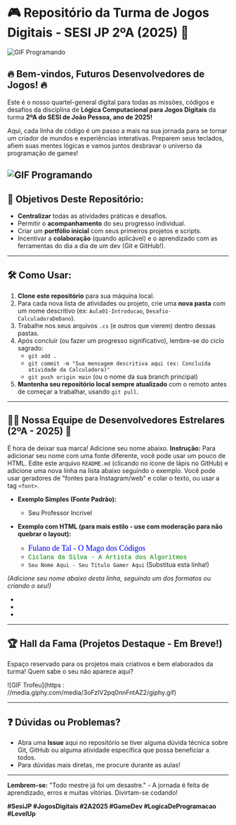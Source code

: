 # 🎮 Repositório da Turma de Jogos Digitais - SESI JP 2ºA (2025) 🚀

![GIF Programando](https://media.tenor.com/mI0wSprints0AAAAC/coding-scaler.gif)

## 🔥 Bem-vindos, Futuros Desenvolvedores de Jogos! 🔥

Este é o nosso quartel-general digital para todas as missões, códigos e desafios da disciplina de **Lógica Computacional para Jogos Digitais** da turma **2ºA do SESI de João Pessoa, ano de 2025!**

Aqui, cada linha de código é um passo a mais na sua jornada para se tornar um criador de mundos e experiências interativas. Preparem seus teclados, afiem suas mentes lógicas e vamos juntos desbravar o universo da programação de games!

![GIF Programando](https://media1.tenor.com/m/qJ_zQG8v-jMAAAAd/soa-game-dev.gif)
---

## 🎯 Objetivos Deste Repositório:

*   **Centralizar** todas as atividades práticas e desafios.
*   Permitir o **acompanhamento** do seu progresso individual.
*   Criar um **portfólio inicial** com seus primeiros projetos e scripts.
*   Incentivar a **colaboração** (quando aplicável) e o aprendizado com as ferramentas do dia a dia de um dev (Git e GitHub!).

---

## 🛠️ Como Usar:

1.  **Clone este repositório** para sua máquina local.
2.  Para cada nova lista de atividades ou projeto, crie uma **nova pasta** com um nome descritivo (ex: `Aula01-Introducao`, `Desafio-CalculadoraDeDano`).
3.  Trabalhe nos seus arquivos `.cs` (e outros que vierem) dentro dessas pastas.
4.  Após concluir (ou fazer um progresso significativo), lembre-se do ciclo sagrado:
    *   `git add .`
    *   `git commit -m "Sua mensagem descritiva aqui (ex: Concluída atividade da Calculadora)"`
    *   `git push origin main` (ou o nome da sua branch principal)
5.  **Mantenha seu repositório local sempre atualizado** com o remoto antes de começar a trabalhar, usando `git pull`.

---

## 🧑‍💻 Nossa Equipe de Desenvolvedores Estrelares (2ºA - 2025) 🌟

É hora de deixar sua marca! Adicione seu nome abaixo.
**Instrução:** Para adicionar seu nome com uma fonte diferente, você pode usar um pouco de HTML. Edite este arquivo `README.md` (clicando no ícone de lápis no GitHub) e adicione uma nova linha na lista abaixo seguindo o exemplo. Você pode usar geradores de "fontes para Instagram/web" e colar o texto, ou usar a tag `<font>`.

*   **Exemplo Simples (Fonte Padrão):**
    *   Seu Professor Incrível

*   **Exemplo com HTML (para mais estilo - use com moderação para não quebrar o layout):**
    *   <font face="Comic Sans MS" color="blue" size="4">Fulano de Tal - O Mago dos Códigos</font>
    *   <font face="Courier New" color="green">Ciclana da Silva - A Artista dos Algoritmos</font>
    *   `Seu Nome Aqui - Seu Título Gamer Aqui` (Substitua esta linha!)

*(Adicione seu nome abaixo desta linha, seguindo um dos formatos ou criando o seu!)*

*   
*
*

---

## 🏆 Hall da Fama (Projetos Destaque - Em Breve!)

Espaço reservado para os projetos mais criativos e bem elaborados da turma! Quem sabe o seu não aparece aqui?

![GIF Trofeu](https
:
//media.giphy.com/media/3oFzlV2pq0nnFntAZ2/giphy.gif)

---

## ❓ Dúvidas ou Problemas?

*   Abra uma **Issue** aqui no repositório se tiver alguma dúvida técnica sobre Git, GitHub ou alguma atividade específica que possa beneficiar a todos.
*   Para dúvidas mais diretas, me procure durante as aulas!

---

**Lembrem-se:** "Todo mestre já foi um desastre." - A jornada é feita de aprendizado, erros e muitas vitórias. Divirtam-se codando!

**#SesiJP #JogosDigitais #2A2025 #GameDev #LogicaDeProgramacao #LevelUp**
